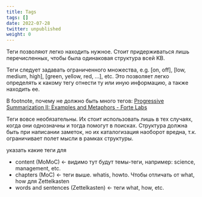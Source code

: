 ```yaml
---
title: Tags
tags: []
date: 2022-07-28
twitter: unpublished
weight: 0
---
```


Теги позволяют легко находить нужное. Стоит придерживаться лишь перечисленных, чтобы была одинаковая структура всей KB.

Теги следует задавать ограниченного множества, e.g. \[on, off\], \[low, medium, high\], \[green, yellow, red, ...\], etc. Это позволяет легко определять к какому тегу отнести ту или иную информацию, а также находить ее.

В footnote, почему не должно быть много тегов: [Progressive Summarization II: Examples and Metaphors - Forte Labs](https://fortelabs.co/blog/progressive-summarization-ii-examples-and-metaphors/)

Теги вовсе необязательны. Их стоит использовать лишь в тех случаях, когда они однозначны и тогда помогут в поисках. Структура должна быть при написании заметок, но их каталогизация наоборот вредна, т.к. ограничивает полет мысли в рамках структуры. 

указать какие теги для 

* content (MoMoC) ← видимо тут будут темы-теги, например: science, management, etc.
* chapters (MoC) ← теги выше. whatis, howto. Чтобы отличать от what, how для Zettelkasten
* words and sentences (Zettelkasten) ← теги what, how, etc.
